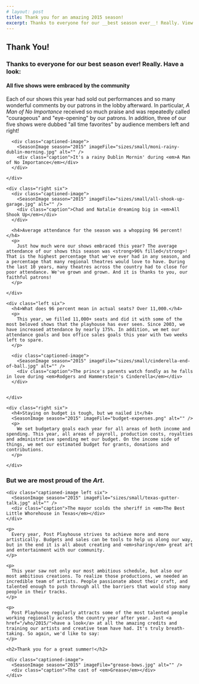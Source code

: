 ```yaml
---
# layout: post
title: Thank you for an amazing 2015 season!
excerpt: Thanks to everyone for our __best season ever__! Really. View this article and have a look.
---
```


<script>
  import PersonImage from "$components/PersonImage.svelte"
  import SeasonImage from "$components/SeasonImage.svelte"
</script>

<link rel="stylesheet" type="text/css" href="/css/thank-you-2015.css">
<div class="full thank-you-2015">
  <h2 class="font-uber">Thank You!</h2>
  <h3>Thanks to everyone for our <strong>best season ever</strong>! Really. Have a look:</h3>

  <div class="group">
    <div class="left six">
      <h4>All five shows were embraced by the community</h4>
      <p>
        Each of our shows this year had sold out performances and so many wonderful comments by our patrons in the lobby afterward. In particular, <em>A Man of No Importance</em> received so much praise and was repeatedly called "courageous" and "eye-opening" by our patrons. In addition, three of our five shows were dubbed "all time favorites" by audience members left and right!
      </p>

      <div class="captioned-image">
        <SeasonImage season="2015" imageFile="sizes/small/moni-rainy-dublin-morning.jpg" alt="" />
        <div class="caption">It's a rainy Dublin Mornin' during <em>A Man of No Importance</em></div>
      </div>

    </div>

    <div class="right six">
      <div class="captioned-image">
        <SeasonImage season="2015" imageFile="sizes/small/all-shook-up-garage.jpg" alt="" />
        <div class="caption">Chad and Natalie dreaming big in <em>All Shook Up</em></div>
      </div>

      <h4>Average attendance for the season was a whopping 96 percent!</h4>
      <p>
        Just how much were our shows embraced this year? The average attendance of our shows this season was <strong>96% filled</strong>! That is the highest percentage that we've ever had in any season, and a percentage that many regional theatres would love to have. During the last 10 years, many theatres across the country had to close for poor attendance. We've grown and grown. And it is thanks to you, our faithful patrons!
      </p>

    </div>

    <div class="left six">
      <h4>What does 96 percent mean in actual seats? Over 11,000.</h4>
      <p>
        This year, we filled 11,000+ seats and did it with some of the most beloved shows that the playhouse has ever seen. Since 2003, we have increased attendance by nearly 175%. In addition, we met our attendance goals and box office sales goals this year with two weeks left to spare.
      </p>

      <div class="captioned-image">
        <SeasonImage season="2015" imageFile="sizes/small/cinderella-end-of-ball.jpg" alt="" />
        <div class="caption">The prince's parents watch fondly as he falls in love during <em>Rodgers and Hammerstein's Cinderella</em></div>
      </div>


    </div>

    <div class="right six">
      <h4>Staying on budget is tough, but we nailed it</h4>
      <SeasonImage season="2015" imageFile="budget-expenses.png" alt="" />
      <p>
        We set budgetary goals each year for all areas of both income and spending. This year, all areas of payroll, production costs, royalties and administrative spending met our budget. On the income side of things, we met our estimated budget for grants, donations and contributions.
      </p>

    </div>

  </div>

  <div class="group">
    <h3>But we are most proud of the <em>Art</em>.</h3>

    <div class="captioned-image left six">
      <SeasonImage season="2015" imageFile="sizes/small/texas-gutter-talk.jpg" alt="" />
      <div class="caption">The mayor scolds the sheriff in <em>The Best Little Whorehouse in Texas</em></div>
    </div>

    <p>
      Every year, Post Playhouse strives to achieve more and more artistically. Budgets and sales can be tools to help us along our way, but in the end it is all about creating and <em>sharing</em> great art and entertainment with our community.
    </p>

    <p>
      This year saw not only our most ambitious schedule, but also our most ambitious creations. To realize those productions, we needed an incredible team of artists. People passionate about their craft, and talented enough to push through all the barriers that would stop many people in their tracks.
    </p>

    <p>
      Post Playhouse regularly attracts some of the most talented people working regionally across the country year after year. Just <a href="/who/2015/">have a look</a> at all the amazing credits and training our artists and creative team have had. It's truly breath-taking. So again, we'd like to say:
    </p>

    <h2>Thank you for a great summer!</h2>

    <div class="captioned-image">
      <SeasonImage season="2015" imageFile="grease-bows.jpg" alt="" />
      <div class="caption">The cast of <em>Grease</em></div>
    </div>

  </div>
</div>
